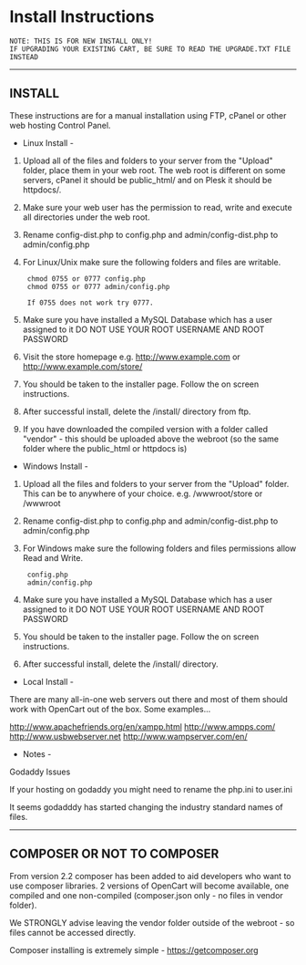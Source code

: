 # Install Instructions

	NOTE: THIS IS FOR NEW INSTALL ONLY!
	IF UPGRADING YOUR EXISTING CART, BE SURE TO READ THE UPGRADE.TXT FILE INSTEAD


-------
INSTALL
-------
These instructions are for a manual installation using FTP, cPanel or other web hosting Control Panel.

- Linux Install -

1. Upload all of the files and folders to your server from the "Upload" folder, place them in your web root. The web root is different on some servers, cPanel it should be public_html/ and on Plesk it should be httpdocs/.

2. Make sure your web user has the permission to read, write and execute all directories under the web root.

3. Rename config-dist.php to config.php and admin/config-dist.php to admin/config.php

4. For Linux/Unix make sure the following folders and files are writable.

		chmod 0755 or 0777 config.php
		chmod 0755 or 0777 admin/config.php

		If 0755 does not work try 0777.

5. Make sure you have installed a MySQL Database which has a user assigned to it
	DO NOT USE YOUR ROOT USERNAME AND ROOT PASSWORD

6. Visit the store homepage e.g. http://www.example.com or http://www.example.com/store/

7. You should be taken to the installer page. Follow the on screen instructions.

8. After successful install, delete the /install/ directory from ftp.

9. If you have downloaded the compiled version with a folder called "vendor" - this should be uploaded above the webroot (so the same folder where the public_html or httpdocs is)


- Windows Install -

1. Upload all the files and folders to your server from the "Upload" folder. This can be to anywhere of your choice. e.g. /wwwroot/store or /wwwroot

2. Rename config-dist.php to config.php and admin/config-dist.php to admin/config.php

3. For Windows make sure the following folders and files permissions allow Read and Write.

		config.php
		admin/config.php

4. Make sure you have installed a MySQL Database which has a user assigned to it
	DO NOT USE YOUR ROOT USERNAME AND ROOT PASSWORD

5. You should be taken to the installer page. Follow the on screen instructions.

6. After successful install, delete the /install/ directory.

- Local Install -

There are many all-in-one web servers out there and most of them should work with OpenCart out of the box. Some examples...

http://www.apachefriends.org/en/xampp.html
http://www.ampps.com/
http://www.usbwebserver.net
http://www.wampserver.com/en/

 - Notes -

Godaddy Issues

If your hosting on godaddy you might need to rename the php.ini to user.ini

It seems godadddy has started changing the industry standard names of files.

----------------------------
COMPOSER OR NOT TO COMPOSER
----------------------------
From version 2.2 composer has been added to aid developers who want to use composer libraries. 2 versions of OpenCart
will become available, one compiled and one non-compiled (composer.json only - no files in vendor folder).

We STRONGLY advise leaving the vendor folder outside of the webroot - so files cannot be accessed directly.

Composer installing is extremely simple - https://getcomposer.org
